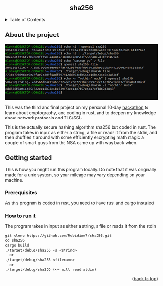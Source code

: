 <a id="readme-top"></a>

<div align="center">
  <h2 align="center">sha256</h3>
</div>

<details>
  <summary>Table of Contents</summary>
  <ol>
    <li>
      <a href="#about-the-project">About the project</a>
    </li>
    <li>
      <a href="#getting-started">Getting started</a>
      <ul>
        <li><a href="#prerequisites">Prerequisites</a></li>
        <li><a href="#how-to-run-it">How to run it</a></li>
      </ul>
    </li>
    <!--<li><a href="#roadmap">Roadmap</a></li>-->
  </ol>
</details>



<!-- ABOUT THE PROJECT -->
## About the project

![product-screenshot](./screenshots/sha256.PNG)

This was the third and final project on my personal 10-day [hackathon](https://github.com/Rubidium7/hackathon) to learn about cryptography, and coding in rust, and to deepen my knowledge about network protocols and TLS/SSL.

This is the actually secure hashing algorithm sha256 but coded in rust. The program takes in input as either a string, a file or reads it from the stdin, and then shuffles it around with some efficiently encrypting math magic a couple of smart guys from the NSA came up with way back when.


<!-- GETTING STARTED -->
## Getting started

This is how you might run this program locally.
Do note that it was originally made for a unix system, so your mileage may vary depending on your machine. 

### Prerequisites

As this program is coded in rust, you need to have rust and cargo installed

### How to run it

The program takes in input as either a string, a file or reads it from the stdin

```
git clone https://github.com/Rubidium7/sha256.git
cd sha256
cargo build
./target/debug/sha256 -s <string>
  or
./target/debug/sha256 <filename>
  or
./target/debug/sha256 (<= will read stdin) 
```

<!-- ROADMAP -->
<!--## Roadmap

- [ ] Feature 1
- [ ] Feature 2
- [ ] Feature 3
    - [ ] Nested Feature -->


<p align="right">(<a href="#readme-top">back to top</a>)</p>
